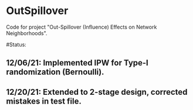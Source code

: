 # OutSpillover
Code for project "Out-Spillover (Influence) Effects on Network Neighborhoods".

#Status:
## 12/06/21: Implemented IPW for Type-I randomization (Bernoulli).
## 12/20/21: Extended to 2-stage design, corrected mistakes in test file.